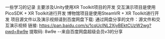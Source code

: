 一些学习的记录
主要涉及Unity使用XR Toolkit项目的开发
交互演示项目是使用PicoSDK + XR Toolkit进行开发
博物馆项目是使用SteamVR + XR Toolkit进行开发
项目源文件以及演示视频请到百度网盘下载:
通过网盘分享的文件：源文件和交互演示视频
链接: https://pan.baidu.com/s/1cqUcINL2XiyBEktCUzW2wg?pwd=8w9e 提取码: 8w9e 
--来自百度网盘超级会员v3的分享
